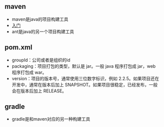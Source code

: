 ## maven
* maven是java的项目构建工具
* [入门]("https://juejin.cn/post/7051407711308627981")
* ant是java的另一个项目构建工具

## pom.xml
* groupId：公司或者是组织的id
* packaging：项目打包的类型，默认是 jar。一般 java 程序打包成 jar，web 程序打包成 war。
* version：项目的版本号，通常使用三位数字标识，例如 2.2.5。如果项目还在开发中，通常在版本后加上 SNAPSHOT。如果项目很稳定，已经发布，一般会在版本后加上 RELEASE。

## gradle
* gradle是和maven对应的另一种构建工具
